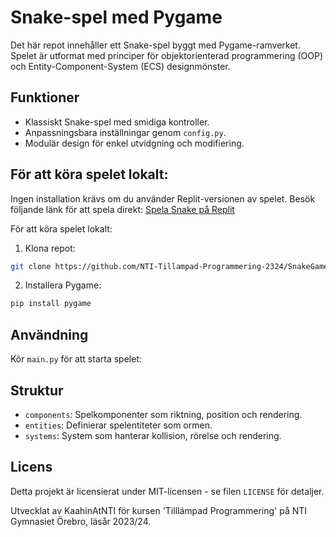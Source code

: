 # Snake-spel med Pygame

Det här repot innehåller ett Snake-spel byggt med Pygame-ramverket. Spelet är utformat med principer för objektorienterad programmering (OOP) och Entity-Component-System (ECS) designmönster.

## Funktioner

- Klassiskt Snake-spel med smidiga kontroller.
- Anpassningsbara inställningar genom `config.py`.
- Modulär design för enkel utvidgning och modifiering.

## För att köra spelet lokalt:

Ingen installation krävs om du använder Replit-versionen av spelet. Besök följande länk för att spela direkt:
[Spela Snake på Replit](https://replit.com/teams/import/svoxniwhihbasupj-nti-tillmpat-programmering-2)

För att köra spelet lokalt:

1. Klona repot:

```bash
git clone https://github.com/NTI-Tillampad-Programmering-2324/SnakeGame_ESC_with_Pygame
```

2. Installera Pygame:

```python
pip install pygame
```

## Användning

Kör `main.py` för att starta spelet:

## Struktur

- `components`: Spelkomponenter som riktning, position och rendering.
- `entities`: Definierar spelentiteter som ormen.
- `systems`: System som hanterar kollision, rörelse och rendering.

## Licens

Detta projekt är licensierat under MIT-licensen - se filen `LICENSE` för detaljer.

Utvecklat av KaahinAtNTI för kursen 'Tilllämpad Programmering' på NTI Gymnasiet Örebro, läsår 2023/24.
